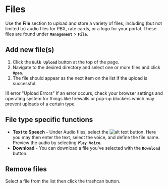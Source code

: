 # Files
Use the **File** section to upload and store a variety of files, including (but not limited to) audio files for PBX, rate cards, or a logo for your portal. These files are found under **`Management`** > **`File`**.

## Add new file(s)

1. Click the **`Bulk Upload`** button at the top of the page. 
1. Navigate to the desired directory and select one or more files and click **`Open`**.
1. The file should appear as the next item on the list if the upload is successful. 

!!! error "Upload Errors"
    If an error occurs, check your browser settings and operating system for things like firewalls or pop-up blockers which may prevent uploads of a certain type.

## File type specific functions
* **Text to Speech** - Under Audio files, select the ![alt text][texttospeech] button. Here you may then enter the text, select the voice, and define the file name. Preview the audio by selecting **`Play Voice`**.
* **Download** - You can download a file you've selected with the **`Download`** button. 


## Remove files
Select a file from the list then click the trashcan button.


[texttospeech]: /misc/img/texttospeech.png "Text to Speech"


